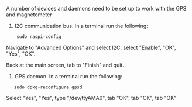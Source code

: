 A number of devices and daemons need to be set up to work with the GPS and magnetometer

1. I2C communication bus. In a terminal run the following:
```
    sudo raspi-config
```
  Navigate to "Advanced Options" and select I2C, select "Enable", "OK", "Yes", "OK". 

  Back at the main screen, tab to "Finish" and quit.

1. GPS daemon. In a terminal run the following:
```
   sudo dpkg-reconfigure gpsd
```
   Select "Yes", "Yes", type "/dev/ttyAMA0", tab "OK", tab "OK", tab "OK" 
